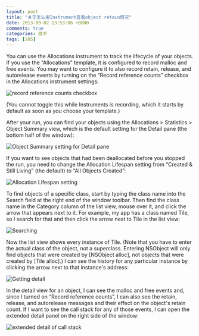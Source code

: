 ```yaml
---
layout: post
title: "关于怎么用Instrument查看object retain情况"
date: 2013-09-02 13:53:06 +0800
comments: true
categories: 技术
tags: [iOS]
---
```

You can use the Allocations instrument to track the lifecycle of your objects. If you use the “Allocations” template, it is configured to record malloc and free events. You may want to configure it to also record retain, release, and autorelease events by turning on the “Record reference counts” checkbox in the Allocations instrument settings:

<img alt="record reference counts checkbox" src="http://i.stack.imgur.com/SotDR.png" />

(You cannot toggle this while Instruments is recording, which it starts by default as soon as you choose your template.)

After your run, you can find your objects using the Allocations > Statistics > Object Summary view, which is the default setting for the Detail pane (the bottom half of the window):

<img alt="Object Summary setting for Detail pane" src="http://i.stack.imgur.com/08ued.png" />

If you want to see objects that had been deallocated before you stopped the run, you need to change the Allocation Lifespan setting from “Created & Still Living” (the default) to “All Objects Created”:

<img alt="Allocation Lifespan setting" src="http://i.stack.imgur.com/4SVf2.png" />

To find objects of a specific class, start by typing the class name into the Search field at the right end of the window toolbar. Then find the class name in the Category column of the list view, mouse over it, and click the arrow that appears next to it. For example, my app has a class named Tile, so I search for that and then click the arrow next to Tile in the list view:

<img alt="Searching" src="http://i.stack.imgur.com/GtLnh.gif" />

Now the list view shows every instance of Tile. (Note that you have to enter the actual class of the object, not a superclass. Entering NSObject will only find objects that were created by [NSObject alloc], not objects that were created by [Tile alloc].) I can see the history for any particular instance by clicking the arrow next to that instance's address:

<img alt="Getting detail" src="http://i.stack.imgur.com/53Lou.gif" />

In the detail view for an object, I can see the malloc and free events and, since I turned on “Record reference counts”, I can also see the retain, release, and autorelease messages and their effect on the object's retain count. If I want to see the call stack for any of those events, I can open the extended detail panel on the right side of the window:

<img alt="extended detail of call stack" src="http://i.stack.imgur.com/KKrT1.gif" />